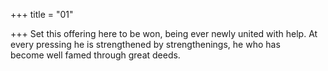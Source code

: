 +++
title = "01"

+++
Set this offering here to be won, being ever newly united with help. At every pressing he is strengthened by strengthenings, he who has  
become well famed through great deeds. 